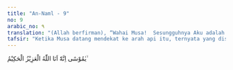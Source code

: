 ```yaml
---
title: "An-Naml - 9"
no: 9
arabic_no: ٩
translation: "(Allah berfirman), “Wahai Musa!  Sesungguhnya Aku adalah Allah, Yang Mahaperkasa, Mahabijaksana."
tafsir: "Ketika Musa datang mendekat ke arah api itu, ternyata yang disangkanya api itu bukan seperti api yang biasa dilihatnya, tetapi cahaya yang memancar dari sejenis tumbuh-tumbuhan rambut berwarna hijau yang melilit dan menjuntai pada sebuah dahan kayu. Cahaya yang terpancar dari pohon itu bersinar cemerlang, sedang dahan pohon itu tetap hijau dan segar, tidak terbakar atau layu. \n\nMusa tidak menemukan seorang pun di tempat itu, sehingga ia merasa heran dan tercengang melihat keadaan yang demikian. Ia bermaksud hendak memetik sebagian dari nyala api itu dari dahan yang condong kepadanya. Waktu ia mencoba menyulut nyala api itu, Musa merasa takut. Dalam keadaan yang demikian, tiba-tiba ia diseru oleh satu suara yang datangnya dari arah pohon itu. Suara yang menyeru itu menyatakan bahwa yang berada di dekat api itu pasti diberkahi, yaitu Musa dan para malaikat. Pernyataan itu merupakan salam dan penghormatan dari Allah kepada Nabi Musa sebagaimana salam para malaikat kepada Nabi Ibrahim dalam firman-Nya:\n\nRahmat Allah dan berkat-Nya, dicurahkan atas kamu wahai ahlulbait. (Hud/11: 73)\n\n'Abdullah bin 'Abbas menyatakan bahwa yang dimaksud dengan \"diberkahi\" di sini ialah yang disucikan Allah. Menurutnya, yang kelihatan oleh Nabi Musa seperti api itu bukanlah api, melainkan cahaya yang menyala-nyala seperti api. Cahaya itu adalah cahaya Tuhan Semesta Alam. Hal ini dikuatkan oleh hadis yang diriwayatkan Abu 'Ubaidah dari Abu Musa al-Asy'ari bahwa Nabi Muhammad bersabda: \n\nSesungguhnya Allah tidak tidur dan tidak pantas bagi Allah itu tidur, Dia menurunkan dan menaikkan timbangan, amal malam hari diangkat ke hadapan-Nya sebelum siang, dan amal siang sebelum malam, dan tabir-Nya adalah cahaya. Andaikata Ia membuka tabir-Nya, pasti kesucian cahaya wajah-Nya membakar segala sesuatu yang tercapai oleh pandangan-Nya di antara ciptaan-Nya. (Riwayat Muslim)\n\nPeristiwa itu terjadi ketika Musa sampai di tempat yang diberkahi, yaitu lembah suci yang bernama Lembah thuwa, sebagaimana yang disebutkan dalam firman-Nya:\n\n... Dia diseru dari (arah) pinggir sebelah kanan lembah, dari sebatang pohon, di sebidang tanah yang diberkahi.... (al-Qasas/28: 30).\n\nDan firman Allah yang berbunyi:\n\nKetika Tuhan memanggilnya (Musa) di lembah suci yaitu Lembah thuwa. (an-Naziat/79: 16).\n\nSeruan Allah yang didengar Musa di lembah suci thuwa ini merupakan wahyu pengangkatan Nabi Musa sebagai rasul. Ia diutus Allah untuk menyampaikan risalah kepada Fir'aun di Mesir, dengan dibekali bermacam-macam mukjizat. \n\nMusa berhadapan langsung dengan Allah ketika menerima wahyu, tetapi Musa tidak dapat melihat-Nya, karena terhalang oleh tabir berupa cahaya. Penerimaan wahyu semacam ini merupakan salah satu macam cara penyampaian wahyu Allah kepada para nabi-Nya. Hal ini disebut Allah dalam firman-Nya:\n\nDan tidaklah patut bagi seorang manusia bahwa Allah akan berbicara kepadanya kecuali dengan perantaraan wahyu atau dari belakang tabir atau dengan mengutus utusan (malaikat) lalu diwahyukan kepadanya dengan izin-Nya apa yang Dia kehendaki.... (asy-Syura/42: 51).\n\nMahasuci Allah, Tuhan seluruh alam yang berbuat menurut apa yang dikehendaki-Nya. Tidak ada satu makhluk pun yang menyamai-Nya. Dia Mahaagung dan Mahatinggi dari seluruh makhluk-Nya. Yang didengar Musa itu ialah suara firman Allah. Hal ini dinyatakan Allah dalam ayat kesembilan bahwa yang menyeru dan memanggilnya ialah Allah, bukan suara makhluk. Allah Mahaperkasa atas segala sesuatu, Mahabijaksana dalam firman dan perbuatan-Nya."
---
```


يٰمُوْسٰٓى اِنَّهٗٓ اَنَا اللّٰهُ الْعَزِيْزُ الْحَكِيْمُ ۙ 
